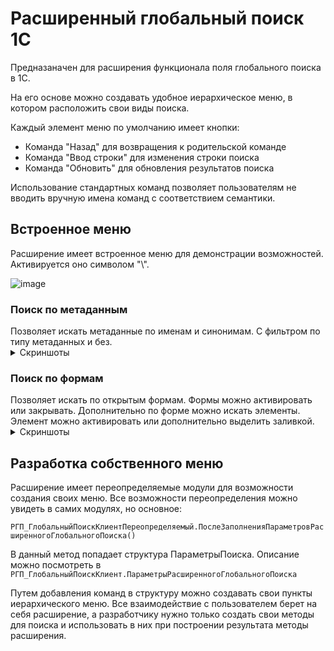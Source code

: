 # Расширенный глобальный поиск 1С

Предназаначен для расширения функционала поля глобального поиска в 1С.

На его основе можно создавать удобное иерархическое меню, в котором расположить свои виды поиска.

Каждый элемент меню по умолчанию имеет кнопки:
- Команда "Назад" для возвращения к родительской команде
- Команда "Ввод строки" для изменения строки поиска
- Команда "Обновить" для обновления результатов поиска

Использование стандартных команд позволяет пользователям не вводить вручную имена команд с соответствием семантики.

<h2>Встроенное меню</h2> 

Расширение имеет встроенное меню для демонстрации возможностей. Активируется оно символом "\\".

![image](https://user-images.githubusercontent.com/42138875/226562486-7140f457-9141-4dd7-a0ed-8065f40b9d42.png)

<h3>Поиск по метаданным</h3>
  Позволяет искать метаданные по именам и синонимам. С фильтром по типу метаданных и без.
<details>
  <summary>Скриншоты</summary>
  <img src="https://user-images.githubusercontent.com/42138875/226563371-89a20078-391f-40f8-8616-159ba85f9cd4.png">
  <img src="https://user-images.githubusercontent.com/42138875/226563442-7a66b786-c3b5-46dc-b5a6-2aacd5e0df73.png">
  <img src="https://user-images.githubusercontent.com/42138875/226563606-872f1be6-2295-4cf0-bb39-54b30b138da3.png">
</details>

<h3>Поиск по формам</h3>
  Позволяет искать по открытым формам. Формы можно активировать или закрывать.
  Дополнительно по форме можно искать элементы. Элемент можно активировать или дополнительно выделить заливкой. 
<details>
  <summary>Скриншоты</summary>
  <img src="https://user-images.githubusercontent.com/42138875/226564901-85e8cd31-185d-49ae-ab5c-20b2d57e2a53.png">
  <img src="https://user-images.githubusercontent.com/42138875/226565075-bccd0562-aa63-46ad-a7b9-6301489892fd.png">
</details>

<h2>Разработка собственного меню</h2>

Расширение имеет переопределяемые модули для возможности создания своих меню. Все возможности переопределения можно увидеть в самих модулях, но основное:

` РГП_ГлобальныйПоискКлиентПереопределяемый.ПослеЗаполненияПараметровРасширенногоГлобальногоПоиска() `

В данный метод попадает структура ПараметрыПоиска. Описание можно посмотреть в `РГП_ГлобальныйПоискКлиент.ПараметрыРасширенногоГлобальногоПоиска`

Путем добавления команд в структуру можно создавать свои пункты иерархического меню. 
Все взаимодействие с пользователем берет на себя расширение, а разработчику нужно только создать свои методы для поиска и использовать в них при построении результата методы расширения.

